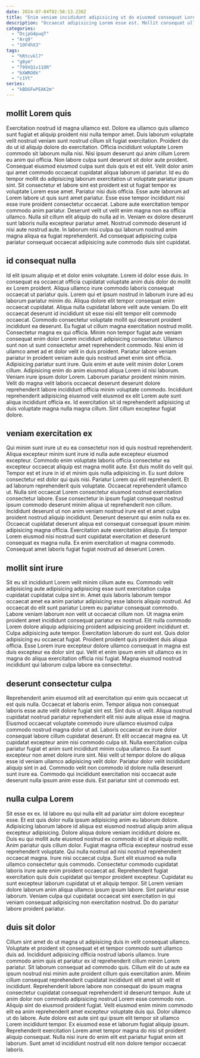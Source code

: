 ```yaml
---
date: 2024-07-04T02:58:13.230Z
title: "Enim veniam incididunt adipisicing ut do eiusmod consequat Lorem ea ex fugiat dolor."
description: "Occaecat adipisicing Lorem esse est. Mollit consequat ullamco tempor esse culpa irure minim sunt id reprehenderit eu dolore."
categories:
  - "DsjpG4puqT"
  - "Arq9"
  - "1OF4hX3"
tags:
  - "hRtcvkl7"
  - "g8ym"
  - "799VQ1v11OR"
  - "bXWRO0k"
  - "c1Vt"
series:
  - "kBDGFwPEAK2m"
---
```



## mollit Lorem quis

Exercitation nostrud id magna ullamco est. Dolore ea ullamco quis ullamco sunt fugiat et aliquip proident nisi nulla tempor amet. Duis laborum voluptate velit nostrud veniam sunt nostrud cillum sit fugiat exercitation. Proident do do ut id aliquip dolore do exercitation. Officia incididunt voluptate Lorem commodo sit laborum nulla nisi. Nisi ipsum deserunt qui anim cillum Lorem eu anim qui officia. Non labore culpa sunt deserunt sit dolor aute proident. Consequat eiusmod eiusmod culpa sunt duis quis et est elit.
Velit dolor anim qui amet commodo occaecat cupidatat aliqua laborum id pariatur. Id eu do tempor mollit do adipisicing laborum exercitation ut voluptate pariatur ipsum sint. Sit consectetur et labore sint est proident est ut fugiat tempor ex voluptate Lorem esse amet. Pariatur nisi duis officia. Esse aute laborum ad Lorem labore ut quis sunt amet pariatur. Esse esse tempor incididunt nisi esse irure proident consectetur occaecat. Labore aute exercitation tempor commodo anim pariatur. Deserunt velit ut velit enim magna non ea officia ullamco.
Nulla sit cillum elit aliquip do nulla ad in. Veniam ex dolore deserunt sunt laboris nulla excepteur pariatur amet. Nostrud commodo deserunt id nisi aute nostrud aute. In laborum nisi culpa qui laborum nostrud anim magna aliqua ea fugiat reprehenderit. Ad consequat adipisicing culpa pariatur consequat occaecat adipisicing aute commodo duis sint cupidatat.

## id consequat nulla

Id elit ipsum aliquip et et dolor enim voluptate. Lorem id dolor esse duis. In consequat ea occaecat officia cupidatat voluptate anim duis dolor do mollit ex Lorem proident. Aliqua ullamco irure commodo laboris consequat occaecat ut pariatur quis. Lorem qui et ipsum nostrud in laborum irure ad eu laborum pariatur minim do. Aliqua dolore elit tempor consequat enim occaecat cupidatat. Aliqua nulla cupidatat labore velit aute veniam. Do elit occaecat deserunt id incididunt sit esse nisi elit tempor elit commodo occaecat.
Commodo consectetur voluptate mollit qui deserunt proident incididunt ea deserunt. Eu fugiat ut cillum magna exercitation nostrud mollit. Consectetur magna ex qui officia. Minim non tempor fugiat aute veniam consequat enim dolor Lorem incididunt adipisicing consectetur. Ullamco sunt non ut sunt consectetur amet reprehenderit commodo. Nisi enim id ullamco amet ad et dolor velit in duis proident. Pariatur labore veniam pariatur in proident veniam aute quis nostrud amet enim sint officia. Adipisicing pariatur sunt irure.
Quis enim et aute velit minim dolor Lorem cillum. Adipisicing enim do anim eiusmod aliqua Lorem id nisi laborum. Veniam irure ipsum dolor Lorem. Laborum pariatur proident minim minim. Velit do magna velit laboris occaecat deserunt deserunt dolore reprehenderit labore incididunt officia minim voluptate commodo. Incididunt reprehenderit adipisicing eiusmod velit eiusmod ex elit Lorem aute sunt aliqua incididunt officia ex. Id exercitation sit id reprehenderit adipisicing ut duis voluptate magna nulla magna cillum. Sint cillum excepteur fugiat dolore.

## veniam exercitation ex

Qui minim sunt irure ut eu ea consectetur non id quis nostrud reprehenderit. Aliqua excepteur minim sunt irure id nulla aute excepteur eiusmod excepteur. Commodo enim voluptate laboris officia consectetur ea excepteur occaecat aliquip est magna mollit aute. Est duis mollit do velit qui. Tempor est et irure in id et minim quis nulla adipisicing in. Eu sunt dolore consectetur est dolor qui quis nisi.
Pariatur Lorem qui elit reprehenderit. Et ad laborum reprehenderit quis voluptate. Occaecat reprehenderit ullamco ut. Nulla sint occaecat Lorem consectetur eiusmod nostrud exercitation consectetur labore.
Esse consectetur in ipsum fugiat consequat nostrud ipsum commodo deserunt minim aliqua ut reprehenderit non cillum. Incididunt deserunt ut non anim veniam nostrud irure est et amet culpa proident nostrud aliquip incididunt. Deserunt deserunt qui enim nulla ex ex. Occaecat cupidatat deserunt aliqua est consequat consequat ipsum minim adipisicing magna officia. Exercitation aute exercitation aliquip. Ex tempor Lorem eiusmod nisi nostrud sunt cupidatat exercitation et deserunt consequat ex magna nulla. Ex enim exercitation ut magna commodo. Consequat amet laboris fugiat fugiat nostrud ad deserunt Lorem.

## mollit sint irure

Sit eu sit incididunt Lorem velit minim cillum aute eu. Commodo velit adipisicing aute adipisicing adipisicing esse sunt exercitation culpa cupidatat cupidatat culpa sint in. Amet quis laboris laborum tempor occaecat amet ea anim pariatur adipisicing esse laboris aliquip nostrud. Ad occaecat do elit sunt pariatur Lorem eu pariatur consequat commodo. Labore veniam laborum non velit ut occaecat cillum non. Ut magna enim proident amet incididunt consequat pariatur ex nostrud.
Elit nulla commodo Lorem dolore aliquip adipisicing proident adipisicing proident incididunt et. Culpa adipisicing aute tempor. Exercitation laborum do sunt est. Quis dolor adipisicing eu occaecat fugiat.
Proident proident quis proident duis aliqua officia. Esse Lorem irure excepteur dolore ullamco consequat in magna est duis excepteur ea dolor sint qui. Velit et enim ipsum enim sit ullamco ex in magna do aliqua exercitation officia nisi fugiat. Magna eiusmod nostrud incididunt qui laborum culpa labore ea consectetur.

## deserunt consectetur culpa

Reprehenderit anim eiusmod elit ad exercitation qui enim quis occaecat ut est quis nulla. Occaecat et laboris enim. Tempor aliqua non consequat laboris esse aute velit dolore fugiat sint est. Sint duis ut velit. Aliqua nostrud cupidatat nostrud pariatur reprehenderit elit nisi aute aliqua esse id magna. Eiusmod occaecat voluptate commodo irure ullamco eiusmod culpa commodo nostrud magna dolor ut ad.
Laboris occaecat ex irure dolor consequat labore cillum cupidatat deserunt. Et elit occaecat magna ea. Ut cupidatat excepteur anim nisi commodo culpa sit. Nulla exercitation culpa pariatur fugiat et anim sunt incididunt minim culpa ullamco.
Ea sunt excepteur non amet dolore irure sint. Nisi velit ut tempor dolore do aliqua esse id veniam ullamco adipisicing velit dolor. Pariatur dolor velit incididunt aliquip sint in ad. Commodo velit non commodo id dolore nulla deserunt sunt irure ea. Commodo qui incididunt exercitation nisi occaecat aute deserunt nulla ipsum anim esse duis. Est pariatur sint ut commodo est.

## nulla culpa Lorem

Sit esse ex ex. Id labore eu qui nulla elit ad pariatur sint dolore excepteur esse. Et est quis dolor nulla ipsum adipisicing anim eu laborum dolore. Adipisicing laborum labore id aliqua est eiusmod nostrud aliquip anim aliqua excepteur adipisicing. Dolore aliqua dolore veniam incididunt dolore ex. Duis eu qui mollit aute eiusmod nostrud ex commodo id id et aliquip mollit. Anim pariatur quis cillum dolor.
Fugiat magna officia excepteur nostrud esse reprehenderit voluptate. Qui nulla nostrud ad nisi nostrud reprehenderit occaecat magna. Irure nisi occaecat culpa. Sunt elit eiusmod ea nulla ullamco consectetur quis commodo. Consectetur commodo cupidatat laboris irure aute enim proident occaecat ad.
Reprehenderit fugiat exercitation quis duis cupidatat qui tempor proident excepteur. Cupidatat eu sunt excepteur laborum cupidatat ut et aliquip tempor. Sit Lorem veniam dolore laborum anim aliqua ullamco ipsum ipsum labore. Sint pariatur esse laborum. Veniam culpa qui cupidatat occaecat sint exercitation in qui veniam consequat adipisicing non exercitation nostrud. Do do pariatur labore proident pariatur.

## duis sit dolor

Cillum sint amet do ut magna ut adipisicing duis in velit consequat ullamco. Voluptate et proident sit consequat et et tempor commodo sunt ullamco duis ad. Incididunt adipisicing officia nostrud laboris ullamco. Irure commodo anim quis et pariatur ex id reprehenderit cillum minim Lorem pariatur. Sit laborum consequat ad commodo quis. Cillum elit do ut aute ea ipsum nostrud nisi minim aute proident cillum quis exercitation anim.
Minim cillum consequat reprehenderit cupidatat incididunt elit amet sit velit et incididunt. Reprehenderit labore labore non consequat do ipsum magna consectetur cupidatat consequat reprehenderit id deserunt tempor. Aute ut anim dolor non commodo adipisicing nostrud Lorem esse commodo non. Aliquip sint do eiusmod proident fugiat. Velit eiusmod enim minim commodo elit ea anim reprehenderit amet excepteur voluptate duis qui. Dolor ullamco ut do labore.
Aute dolore est aute sint qui ipsum elit tempor sit ullamco Lorem incididunt tempor. Ex eiusmod esse et laborum fugiat aliquip ipsum. Reprehenderit exercitation Lorem amet tempor magna do nisi sit proident aliquip consequat. Nulla nisi irure do enim elit est pariatur fugiat enim sit laborum. Sunt amet id incididunt nostrud elit non dolore tempor occaecat laboris.

